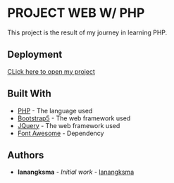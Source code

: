 # PROJECT WEB W/ PHP

This project is the result of my journey in learning PHP.

## Deployment

[CLick here to open my project](https://geektocode.000webhostapp.com/index) 

## Built With

* [PHP](https://www.php.net/docs.php) - The language used
* [Bootstrap5](https://getbootstrap.com/docs/5.2/getting-started/introduction/) - The web framework used
* [JQuery](https://jquery.com/) - The web framework used
* [Font Awesome]([https://jquery.com/](https://fontawesome.com/)) - Dependency

## Authors

* **lanangksma** - *Initial work* - [lanangksma](https://github.com/lanangksma)
